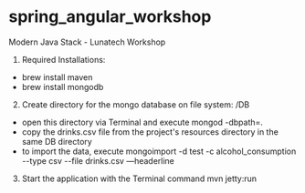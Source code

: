 # spring_angular_workshop
Modern Java Stack - Lunatech Workshop

1. Required Installations:
  - brew install maven
  - brew install mongodb
  
2. Create directory for the mongo database on file system: /DB
  - open this directory via Terminal and execute mongod -dbpath=.
  - copy the drinks.csv file from the project's resources directory in the same DB directory
  - to import the data, execute mongoimport -d test -c alcohol_consumption --type csv --file drinks.csv —headerline
  
3. Start the application with the Terminal command mvn jetty:run

